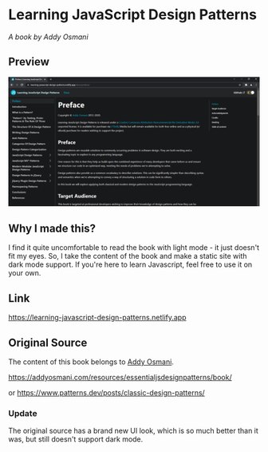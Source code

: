 # Learning JavaScript Design Patterns

_A book by Addy Osmani_

## Preview

![Site Preview](./static/img/site-preview.PNG)

## Why I made this?

I find it quite uncomfortable to read the book with light mode - it just doesn't fit my eyes. So, I take the content of the book and make a static site with dark mode support. If you're here to learn Javascript, feel free to use it on your own.

## Link

https://learning-javascript-design-patterns.netlify.app

## Original Source

The content of this book belongs to [Addy Osmani](https://twitter.com/addyosmani).

https://addyosmani.com/resources/essentialjsdesignpatterns/book/

or https://www.patterns.dev/posts/classic-design-patterns/

### Update

The original source has a brand new UI look, which is so much better than it was, but still doesn't support dark mode.
